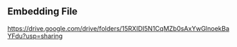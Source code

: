 ## Embedding File
https://drive.google.com/drive/folders/15RXIDI5N1CqMZb0sAxYwGlnoekBaYFdu?usp=sharing
